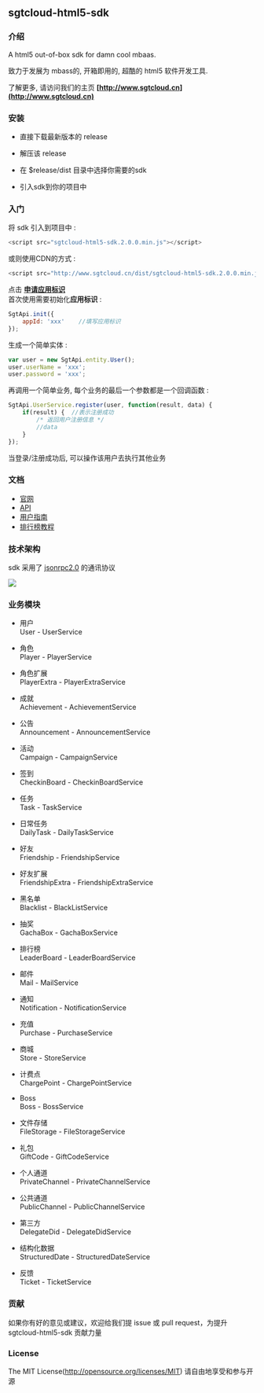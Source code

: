 ## sgtcloud-html5-sdk

### 介绍

A html5 out-of-box sdk for damn cool mbaas.

致力于发展为 mbass的, 开箱即用的, 超酷的 html5 软件开发工具.

了解更多, 请访问我们的主页 **[http://www.sgtcloud.cn](http://www.sgtcloud.cn)**

### 安装

* 直接下载最新版本的 release

* 解压该 release

* 在 $release/dist 目录中选择你需要的sdk

* 引入sdk到你的项目中

### 入门

将 sdk 引入到项目中 :

```javascript
<script src="sgtcloud-html5-sdk.2.0.0.min.js"></script>
```

或则使用CDN的方式 :
```javascript
<script src="http://www.sgtcloud.cn/dist/sgtcloud-html5-sdk.2.0.0.min.js"></script>
```

点击 **[申请应用标识](http://wj.qq.com/survey.html?type=survey&id=136756&hash=233f)**  
首次使用需要初始化**应用标识**  :

```javascript
SgtApi.init({
    appId: 'xxx'	//填写应用标识
});
```

生成一个简单实体 :

```javascript
var user = new SgtApi.entity.User();
user.userName = 'xxx';
user.password = 'xxx';
```

再调用一个简单业务, 每个业务的最后一个参数都是一个回调函数 :

```javascript
SgtApi.UserService.register(user, function(result, data) {
    if(result) {  //表示注册成功
		/* 返回用户注册信息 */
        //data
    }
});
```

当登录/注册成功后, 可以操作该用户去执行其他业务

### 文档

* [官网](http://www.sgtcloud.cn)
* [API](http://www.sgtcloud.cn/api) 
* [用户指南](https://www.gitbook.com/book/sgtcloud/sgtcloud-html5-sdk/details) 
* [排行榜教程](http://www.sgtcloud.cn/tutorials) 

### 技术架构

sdk 采用了 [jsonrpc2.0](http://www.jsonrpc.org/) 的通讯协议

![](http://blog.espol.edu.ec/taws/files/2009/01/jrj2.jpg)

### 业务模块

* 用户  
User - UserService

* 角色  
Player - PlayerService

* 角色扩展  
PlayerExtra - PlayerExtraService

* 成就  
Achievement - AchievementService

* 公告  
Announcement - AnnouncementService

* 活动  
Campaign - CampaignService

* 签到  
CheckinBoard - CheckinBoardService
 
* 任务  
Task -  TaskService

* 日常任务  
DailyTask - DailyTaskService

* 好友  
Friendship - FriendshipService

* 好友扩展  
FriendshipExtra - FriendshipExtraService

* 黑名单  
Blacklist - BlackListService

* 抽奖  
GachaBox - GachaBoxService

* 排行榜  
LeaderBoard - LeaderBoardService

* 邮件  
Mail - MailService

* 通知  
Notification - NotificationService

* 充值  
Purchase - PurchaseService

* 商城  
Store - StoreService

* 计费点  
ChargePoint - ChargePointService

* Boss  
Boss - BossService

* 文件存储  
FileStorage - FileStorageService

* 礼包  
GiftCode - GiftCodeService

* 个人通道  
PrivateChannel - PrivateChannelService

* 公共通道  
PublicChannel - PublicChannelService

* 第三方  
DelegateDid - DelegateDidService

* 结构化数据  
StructuredDate - StructuredDateService

* 反馈  
Ticket - TicketService

### 贡献

如果你有好的意见或建议，欢迎给我们提 issue 或 pull request，为提升 sgtcloud-html5-sdk 贡献力量

### License
    
The MIT License(http://opensource.org/licenses/MIT) 请自由地享受和参与开源

